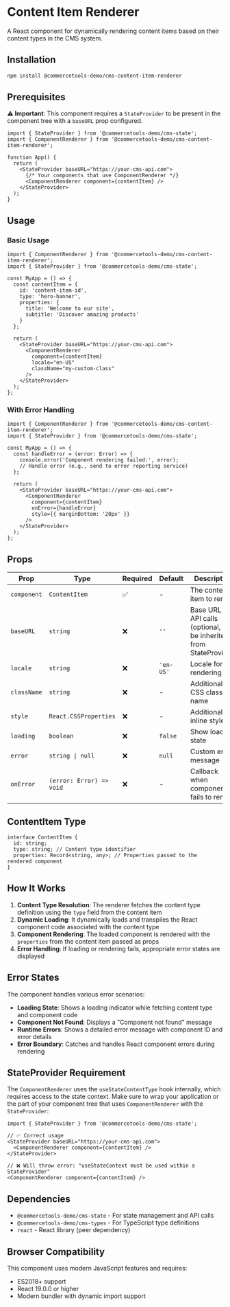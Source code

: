 # Content Item Renderer

A React component for dynamically rendering content items based on their content types in the CMS system.

## Installation

```bash
npm install @commercetools-demo/cms-content-item-renderer
```

## Prerequisites

**⚠️ Important**: This component requires a `StateProvider` to be present in the component tree with a `baseURL` prop configured.

```tsx
import { StateProvider } from '@commercetools-demo/cms-state';
import { ComponentRenderer } from '@commercetools-demo/cms-content-item-renderer';

function App() {
  return (
    <StateProvider baseURL="https://your-cms-api.com">
      {/* Your components that use ComponentRenderer */}
      <ComponentRenderer component={contentItem} />
    </StateProvider>
  );
}
```

## Usage

### Basic Usage

```tsx
import { ComponentRenderer } from '@commercetools-demo/cms-content-item-renderer';
import { StateProvider } from '@commercetools-demo/cms-state';

const MyApp = () => {
  const contentItem = {
    id: 'content-item-id',
    type: 'hero-banner',
    properties: {
      title: 'Welcome to our site',
      subtitle: 'Discover amazing products'
    }
  };

  return (
    <StateProvider baseURL="https://your-cms-api.com">
      <ComponentRenderer 
        component={contentItem}
        locale="en-US"
        className="my-custom-class"
      />
    </StateProvider>
  );
};
```

### With Error Handling

```tsx
import { ComponentRenderer } from '@commercetools-demo/cms-content-item-renderer';
import { StateProvider } from '@commercetools-demo/cms-state';

const MyApp = () => {
  const handleError = (error: Error) => {
    console.error('Component rendering failed:', error);
    // Handle error (e.g., send to error reporting service)
  };

  return (
    <StateProvider baseURL="https://your-cms-api.com">
      <ComponentRenderer 
        component={contentItem}
        onError={handleError}
        style={{ marginBottom: '20px' }}
      />
    </StateProvider>
  );
};
```

## Props

| Prop | Type | Required | Default | Description |
|------|------|----------|---------|-------------|
| `component` | `ContentItem` | ✅ | - | The content item to render |
| `baseURL` | `string` | ❌ | `''` | Base URL for API calls (optional, can be inherited from StateProvider) |
| `locale` | `string` | ❌ | `'en-US'` | Locale for rendering |
| `className` | `string` | ❌ | - | Additional CSS class name |
| `style` | `React.CSSProperties` | ❌ | - | Additional inline styles |
| `loading` | `boolean` | ❌ | `false` | Show loading state |
| `error` | `string \| null` | ❌ | `null` | Custom error message |
| `onError` | `(error: Error) => void` | ❌ | - | Callback when component fails to render |

## ContentItem Type

```tsx
interface ContentItem {
  id: string;
  type: string; // Content type identifier
  properties: Record<string, any>; // Properties passed to the rendered component
}
```

## How It Works

1. **Content Type Resolution**: The renderer fetches the content type definition using the `type` field from the content item
2. **Dynamic Loading**: It dynamically loads and transpiles the React component code associated with the content type
3. **Component Rendering**: The loaded component is rendered with the `properties` from the content item passed as props
4. **Error Handling**: If loading or rendering fails, appropriate error states are displayed

## Error States

The component handles various error scenarios:

- **Loading State**: Shows a loading indicator while fetching content type and component code
- **Component Not Found**: Displays a "Component not found" message
- **Runtime Errors**: Shows a detailed error message with component ID and error details
- **Error Boundary**: Catches and handles React component errors during rendering

## StateProvider Requirement

The `ComponentRenderer` uses the `useStateContentType` hook internally, which requires access to the state context. Make sure to wrap your application or the part of your component tree that uses `ComponentRenderer` with the `StateProvider`:

```tsx
import { StateProvider } from '@commercetools-demo/cms-state';

// ✅ Correct usage
<StateProvider baseURL="https://your-cms-api.com">
  <ComponentRenderer component={contentItem} />
</StateProvider>

// ❌ Will throw error: "useStateContext must be used within a StateProvider"
<ComponentRenderer component={contentItem} />
```

## Dependencies

- `@commercetools-demo/cms-state` - For state management and API calls
- `@commercetools-demo/cms-types` - For TypeScript type definitions
- `react` - React library (peer dependency)

## Browser Compatibility

This component uses modern JavaScript features and requires:
- ES2018+ support
- React 19.0.0 or higher
- Modern bundler with dynamic import support
